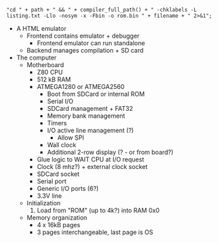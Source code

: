 ```
"cd " + path + " && " + compiler_full_path() + " -chklabels -L listing.txt -Llo -nosym -x -Fbin -o rom.bin " + filename + " 2>&1";
```

- A HTML emulator
  - Frontend contains emulator + debugger
    - Frontend emulator can run standalone
  - Backend manages compilation + SD card
- The computer
  - Motherboard
    - Z80 CPU
    - 512 kB RAM
    - ATMEGA1280 or ATMEGA2560
      - Boot from SDCard or internal ROM
      - Serial I/O
      - SDCard management + FAT32
      - Memory bank management
      - Timers
      - I/O active line management (?)
        - Allow SPI 
      - Wall clock
      - Additional 2-row display (? - or from board?)
    - Glue logic to WAIT CPU at I/O request
    - Clock (8 mhz?) + external clock socket
    - SDCard socket
    - Serial port
    - Generic I/O ports (6?)
    - 3.3V line
  - Initialization
    1. Load from "ROM" (up to 4k?) into RAM 0x0
  - Memory organization
    - 4 x 16kB pages
    - 3 pages interchangeable, last page is OS